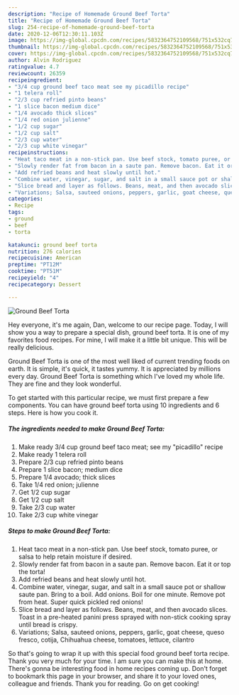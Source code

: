 ```yaml
---
description: "Recipe of Homemade Ground Beef Torta"
title: "Recipe of Homemade Ground Beef Torta"
slug: 254-recipe-of-homemade-ground-beef-torta
date: 2020-12-06T12:30:11.103Z
image: https://img-global.cpcdn.com/recipes/5832364752109568/751x532cq70/ground-beef-torta-recipe-main-photo.jpg
thumbnail: https://img-global.cpcdn.com/recipes/5832364752109568/751x532cq70/ground-beef-torta-recipe-main-photo.jpg
cover: https://img-global.cpcdn.com/recipes/5832364752109568/751x532cq70/ground-beef-torta-recipe-main-photo.jpg
author: Alvin Rodriguez
ratingvalue: 4.7
reviewcount: 26359
recipeingredient:
- "3/4 cup ground beef taco meat see my picadillo recipe"
- "1 telera roll"
- "2/3 cup refried pinto beans"
- "1 slice bacon medium dice"
- "1/4 avocado thick slices"
- "1/4 red onion julienne"
- "1/2 cup sugar"
- "1/2 cup salt"
- "2/3 cup water"
- "2/3 cup white vinegar"
recipeinstructions:
- "Heat taco meat in a non-stick pan. Use beef stock, tomato puree, or salsa to help retain moisture if desired."
- "Slowly render fat from bacon in a saute pan. Remove bacon. Eat it or top the torta!"
- "Add refried beans and heat slowly until hot."
- "Combine water, vinegar, sugar, and salt in a small sauce pot or shallow saute pan. Bring to a boil. Add onions. Boil for one minute. Remove pot from heat. Super quick pickled red onions!"
- "Slice bread and layer as follows. Beans, meat, and then avocado slices. Toast in a pre-heated panini press sprayed with non-stick cooking spray until bread is crispy."
- "Variations; Salsa, sauteed onions, peppers, garlic, goat cheese, queso fresco, cotija, Chihuahua cheese, tomatoes, lettuce, cilantro"
categories:
- Recipe
tags:
- ground
- beef
- torta

katakunci: ground beef torta 
nutrition: 276 calories
recipecuisine: American
preptime: "PT12M"
cooktime: "PT51M"
recipeyield: "4"
recipecategory: Dessert

---
```



![Ground Beef Torta](https://img-global.cpcdn.com/recipes/5832364752109568/751x532cq70/ground-beef-torta-recipe-main-photo.jpg)

Hey everyone, it's me again, Dan, welcome to our recipe page. Today, I will show you a way to prepare a special dish, ground beef torta. It is one of my favorites food recipes. For mine, I will make it a little bit unique. This will be really delicious.

Ground Beef Torta is one of the most well liked of current trending foods on earth. It is simple, it's quick, it tastes yummy. It is appreciated by millions every day. Ground Beef Torta is something which I've loved my whole life. They are fine and they look wonderful.




To get started with this particular recipe, we must first prepare a few components. You can have ground beef torta using 10 ingredients and 6 steps. Here is how you cook it.

<!--inarticleads1-->

##### The ingredients needed to make Ground Beef Torta:

1. Make ready 3/4 cup ground beef taco meat; see my &#34;picadillo&#34; recipe
1. Make ready 1 telera roll
1. Prepare 2/3 cup refried pinto beans
1. Prepare 1 slice bacon; medium dice
1. Prepare 1/4 avocado; thick slices
1. Take 1/4 red onion; julienne
1. Get 1/2 cup sugar
1. Get 1/2 cup salt
1. Take 2/3 cup water
1. Take 2/3 cup white vinegar




<!--inarticleads2-->

##### Steps to make Ground Beef Torta:

1. Heat taco meat in a non-stick pan. Use beef stock, tomato puree, or salsa to help retain moisture if desired.
1. Slowly render fat from bacon in a saute pan. Remove bacon. Eat it or top the torta!
1. Add refried beans and heat slowly until hot.
1. Combine water, vinegar, sugar, and salt in a small sauce pot or shallow saute pan. Bring to a boil. Add onions. Boil for one minute. Remove pot from heat. Super quick pickled red onions!
1. Slice bread and layer as follows. Beans, meat, and then avocado slices. Toast in a pre-heated panini press sprayed with non-stick cooking spray until bread is crispy.
1. Variations; Salsa, sauteed onions, peppers, garlic, goat cheese, queso fresco, cotija, Chihuahua cheese, tomatoes, lettuce, cilantro




So that's going to wrap it up with this special food ground beef torta recipe. Thank you very much for your time. I am sure you can make this at home. There's gonna be interesting food in home recipes coming up. Don't forget to bookmark this page in your browser, and share it to your loved ones, colleague and friends. Thank you for reading. Go on get cooking!
